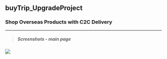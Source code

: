 
## buyTrip_UpgradeProject
### Shop Overseas Products with C2C Delivery

<hr/>

> ##### Screenshots - main page

<img src="https://user-images.githubusercontent.com/38065579/43908244-712ca130-9c32-11e8-9428-175753935dbf.png"></img>
